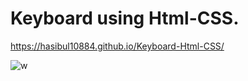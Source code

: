 
# Keyboard using Html-CSS.

https://hasibul10884.github.io/Keyboard-Html-CSS/


![w](https://user-images.githubusercontent.com/57311518/158825876-6ff1a363-dac9-43ff-9e54-b141ea394b04.PNG)
